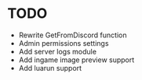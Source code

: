 # TODO

- Rewrite GetFromDiscord function
- Admin permissions settings
- Add server logs module
- Add ingame image preview support
- Add luarun support
